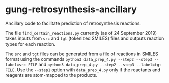 # gung-retrosynthesis-ancillary
Ancillary code to facilitate prediction of retrosynthesis reactions.

The file `find_certain_reactions.py` currently (as of 24 September 2019) takes inputs from `src` and `tgt` (tokenized SMILES) files and outputs reaction types for each reaction.

The `src` and `tgt` files can be generated from a file of reactions in SMILES format using the commands `python3 data_prep_4.py --step2 --step3 --label=src FILE` and `python3 data_prep_4.py --step2 --step3 --label=tgt FILE`. Use the `--step1` option with `data_prep_4.py` only if the reactants and reagents are atom-mapped to the products.
